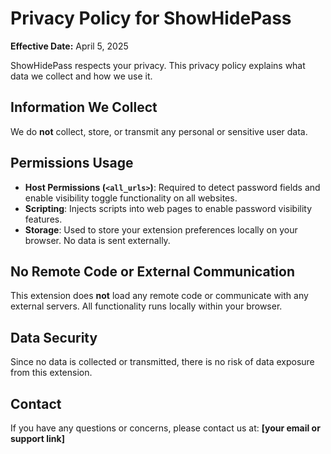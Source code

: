 # Privacy Policy for ShowHidePass

**Effective Date:** April 5, 2025

ShowHidePass respects your privacy. This privacy policy explains what data we collect and how we use it.

## Information We Collect
We do **not** collect, store, or transmit any personal or sensitive user data.

## Permissions Usage
- **Host Permissions (`<all_urls>`)**: Required to detect password fields and enable visibility toggle functionality on all websites.
- **Scripting**: Injects scripts into web pages to enable password visibility features.
- **Storage**: Used to store your extension preferences locally on your browser. No data is sent externally.

## No Remote Code or External Communication
This extension does **not** load any remote code or communicate with any external servers. All functionality runs locally within your browser.

## Data Security
Since no data is collected or transmitted, there is no risk of data exposure from this extension.

## Contact
If you have any questions or concerns, please contact us at: **[your email or support link]**